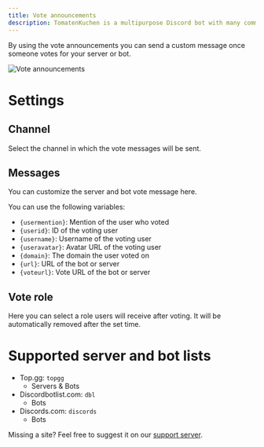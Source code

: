 ```yaml
---
title: Vote announcements
description: TomatenKuchen is a multipurpose Discord bot with many common and innovative features for your server. Explains vote announcements
---
```


By using the vote announcements you can send a custom message once someone votes for your server or bot.

![Vote announcements](/img/voteannouncements.png)

# Settings

## Channel
Select the channel in which the vote messages will be sent.

## Messages
You can customize the server and bot vote message here.

You can use the following variables:
- `{usermention}`: Mention of the user who voted
- `{userid}`: ID of the voting user
- `{username}`: Username of the voting user
- `{useravatar}`: Avatar URL of the voting user
- `{domain}`: The domain the user voted on
- `{url}`: URL of the bot or server
- `{voteurl}`: Vote URL of the bot or server

## Vote role
Here you can select a role users will receive after voting. It will be automatically removed after the set time.

# Supported server and bot lists

- Top.gg: `topgg`
  - Servers & Bots
- Discordbotlist.com: `dbl`
  - Bots
- Discords.com: `discords`
  - Bots

Missing a site? Feel free to suggest it on our [support server](https://tomatenkuchen.eu/discord).
